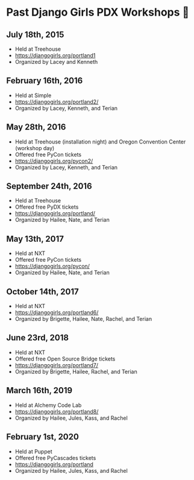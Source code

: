 # Past Django Girls PDX Workshops :tada:

## July 18th, 2015
- Held at Treehouse
- https://djangogirls.org/portland1
- Organized by Lacey and Kenneth

## February 16th, 2016
- Held at Simple
- https://djangogirls.org/portland2/
- Organized by Lacey, Kenneth, and Terian

## May 28th, 2016
- Held at Treehouse (installation night) and Oregon Convention Center (workshop day)
- Offered free PyCon tickets
- https://djangogirls.org/pycon2/
- Organized by Lacey, Kenneth, and Terian

## September 24th, 2016
- Held at Treehouse
- Offered free PyDX tickets
- https://djangogirls.org/portland/
- Organized by Hailee, Nate, and Terian

## May 13th, 2017
- Held at NXT
- Offered free PyCon tickets
- https://djangogirls.org/pycon/
- Organized by Hailee, Nate, and Terian

## October 14th, 2017
- Held at NXT
- https://djangogirls.org/portland6/
- Organized by Brigette, Hailee, Nate, Rachel, and Terian

## June 23rd, 2018
- Held at NXT
- Offered free Open Source Bridge tickets
- https://djangogirls.org/portland7/
- Organized by Brigette, Hailee, Rachel, and Terian

## March 16th, 2019
- Held at Alchemy Code Lab
- https://djangogirls.org/portland8/
- Organized by Hailee, Jules, Kass, and Rachel

## February 1st, 2020
- Held at Puppet
- Offered free PyCascades tickets
- https://djangogirls.org/portland
- Organized by Hailee, Jules, Kass, and Rachel
